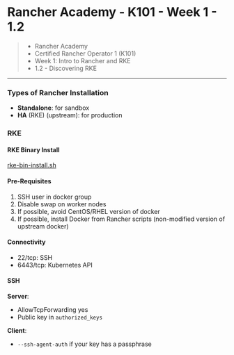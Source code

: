 # Rancher Academy - K101 - Week 1 - 1.2

> * Rancher Academy
> * Certified Rancher Operator 1 (K101)
> * Week 1: Intro to Rancher and RKE
> * 1.2 - Discovering RKE

___

### Types of Rancher Installation

- **Standalone**: for sandbox
- **HA** (RKE) (upstream): for production

### RKE

#### RKE Binary Install

[rke-bin-install.sh](../shell-script/rke-bin-install.sh)

#### Pre-Requisites

1. SSH user in docker group
1. Disable swap on worker nodes
1. If possible, avoid CentOS/RHEL version of docker
1. If possible, install Docker from Rancher scripts (non-modified version of upstream docker)

#### Connectivity

- 22/tcp: SSH
- 6443/tcp: Kubernetes API

#### SSH

**Server**:
- AllowTcpForwarding yes
- Public key in `authorized_keys`

**Client**:
- `--ssh-agent-auth` if your key has a passphrase
